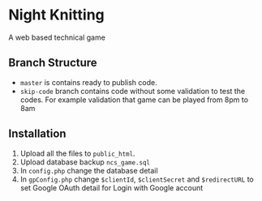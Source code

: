 # Night Knitting
A web based technical game

## Branch Structure
* ``master`` is contains ready to publish code.
* ``skip-code`` branch contains code without some validation to test the codes. For example validation that game can be played from 8pm to 8am
</ol>

## Installation
1. Upload all the files to ``public_html``.
2. Upload database backup ``ncs_game.sql``
3. In ``config.php`` change the database detail
4. In ``gpConfig.php`` change ``$clientId``, ``$clientSecret`` and ``$redirectURL`` to set Google OAuth detail for Login with Google account
